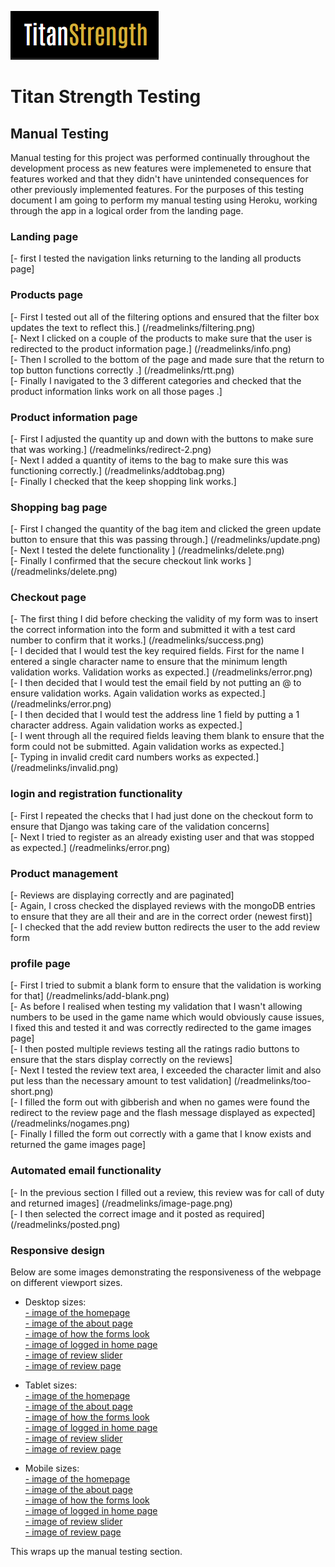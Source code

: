 ![Titan Strength Logo Text](readmelinks/logo.png)

# Titan Strength Testing

## Manual Testing

Manual testing for this project was performed continually throughout the development process as new features were implemeneted to ensure that features worked and that they didn't have unintended consequences for other previously implemented features. For the purposes of this testing document I am going to perform my manual testing using Heroku, working through the app in a logical order from the landing page.

### Landing page

[- first I tested the navigation links returning to the landing all products page] <br/>

### Products page

[- First I tested out all of the filtering options and ensured that the filter box updates the text to reflect this.] (/readmelinks/filtering.png)<br/>
[- Next I clicked on a couple of the products to make sure that the user is redirected to the product information page.] (/readmelinks/info.png) <br/>
[- Then I scrolled to the bottom of the page and made sure that the return to top button functions correctly .] (/readmelinks/rtt.png) <br/>
[- Finally I navigated to the 3 different categories and checked that the product information links work on all those pages .] <br/>

### Product information page

[- First I adjusted the quantity up and down with the buttons to make sure that was working.] (/readmelinks/redirect-2.png)<br/>
[- Next I added a quantity of items to the bag to make sure this was functioning correctly.] (/readmelinks/addtobag.png) <br/>
[- Finally I checked that the keep shopping link works.] <br/>

### Shopping bag page

[- First I changed the quantity of the bag item and clicked the green update button to ensure that this was passing through.] (/readmelinks/update.png)<br/>
[- Next I tested the delete functionality ] (/readmelinks/delete.png) <br/>
[- Finally I confirmed that the secure checkout link works ] (/readmelinks/delete.png) <br/>

### Checkout page

[- The first thing I did before checking the validity of my form was to insert the correct information into the form and submitted it with a test card number to confirm that it works.] (/readmelinks/success.png) <br/>
[- I decided that I would test the key required fields. First for the name I entered a single character name to ensure that the minimum length validation works. Validation works as expected.] (/readmelinks/error.png) <br/>
[- I then decided that I would test the email field by not putting an @ to ensure validation works. Again validation works as expected.] (/readmelinks/error.png) <br/>
[- I then decided that I would test the address line 1 field by putting a 1 character address. Again validation works as expected.] <br/>
[- I went through all the required fields leaving them blank to ensure that the form could not be submitted. Again validation works as expected.] <br/>
[- Typing in invalid credit card numbers works as expected.] (/readmelinks/invalid.png) <br/>



### login and registration functionality

[- First I repeated the checks that I had just done on the checkout form to ensure that Django was taking care of the validation concerns] <br/>
[- Next I tried to register as an already existing user and that was stopped as expected.] (/readmelinks/error.png) <br/>


### Product management

[- Reviews are displaying correctly and are paginated] <br/>
[- Again, I cross checked the displayed reviews with the mongoDB entries to ensure that they are all their and are in the correct order (newest first)] <br/>
[- I checked that the add review button redirects the user to the add review form <br/>

### profile page

[- First I tried to submit a blank form to ensure that the validation is working for that] (/readmelinks/add-blank.png) <br/>
[- As before I realised when testing my validation that I wasn't allowing numbers to be used in the game name which would obviously cause issues, I fixed this and tested it and was correctly redirected to the game images page] <br/>
[- I then posted multiple reviews testing all the ratings radio buttons to ensure that the stars display correctly on the reviews] <br/>
[- Next I tested the review text area, I exceeded the character limit and also put less than the necessary amount to test validation] (/readmelinks/too-short.png) <br/>
[- I filled the form out with gibberish and when no games were found the redirect to the review page and the flash message displayed as expected] (/readmelinks/nogames.png)<br/>
[- Finally I filled the form out correctly with a game that I know exists and returned the game images page] <br/>

### Automated email functionality

[- In the previous section I filled out a review, this review was for call of duty and returned images] (/readmelinks/image-page.png) <br/>
[- I then selected the correct image and it posted as required] (/readmelinks/posted.png) <br/>

### Responsive design

Below are some images demonstrating the responsiveness of the webpage on different viewport sizes.

- Desktop sizes: <br/>
[- image of the homepage](/readmelinks/dhome.png) <br/>
[- image of the about page](/readmelinks/dabout.png) <br/>
[- image of how the forms look](/readmelinks/dforms.png) <br/>
[- image of logged in home page](/readmelinks/dlogged.png) <br/>
[- image of review slider](/readmelinks/dslider.png) <br/>
[- image of review page](/readmelinks/dreviews.png) <br/>

- Tablet sizes: <br/>
[- image of the homepage](/readmelinks/thome.png) <br/>
[- image of the about page](/readmelinks/tabout.png) <br/>
[- image of how the forms look](/readmelinks/tforms.png) <br/>
[- image of logged in home page](/readmelinks/tlogged.png) <br/>
[- image of review slider](/readmelinks/tslider.png) <br/>
[- image of review page](/readmelinks/treviews.png) <br/>

- Mobile sizes: <br/>
[- image of the homepage](/readmelinks/mhome.png) <br/>
[- image of the about page](/readmelinks/mabout.png) <br/>
[- image of how the forms look](/readmelinks/mforms.png) <br/>
[- image of logged in home page](/readmelinks/mlogged.png) <br/>
[- image of review slider](/readmelinks/mslider.png) <br/>
[- image of review page](/readmelinks/mreviews.png) <br/>


This wraps up the manual testing section.





